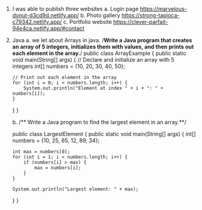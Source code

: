 1. I was able to publish three websites 
      a.	 Login page  https://marvelous-donut-d3cd9d.netlify.app/ 
      b.	Photo gallery  https://strong-tapioca-c79342.netlify.app/ 
      c.	Portfolio website  https://clever-parfait-94e4ca.netlify.app/#contact


 2. Java
    a. we let about Arrays in java.
    /**Write a Java program that creates an array of 5 integers,
    initializes them with values,
    and then prints out each element in the array.**/
public class ArrayExample {
    public static void main(String[] args) {
        // Declare and initialize an array with 5 integers
        int[] numbers = {10, 20, 30, 40, 50};

        // Print out each element in the array
        for (int i = 0; i < numbers.length; i++) {
            System.out.println("Element at index " + i + ": " + numbers[i]);
        }
    }
}



      b. /** Write  a Java program to find the largest element in an array.**/

    public class LargestElement {
      public static void main(String[] args) {
        int[] numbers = {10, 25, 65, 12, 89, 34};

        int max = numbers[0];
        for (int i = 1; i < numbers.length; i++) {
            if (numbers[i] > max) {
                max = numbers[i];
            }
        }

        System.out.println("Largest element: " + max);
    }
}




    
    
